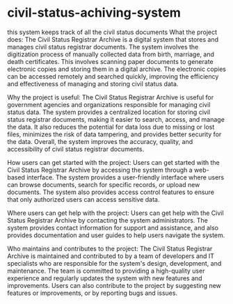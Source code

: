 # civil-status-achiving-system
this system keeps track of all the civil status documents
What the project does:
The Civil Status Registrar Archive is a digital system that stores and manages civil status registrar documents. The system involves the digitization process of manually collected data from birth, marriage, and death certificates. This involves scanning paper documents to generate electronic copies and storing them in a digital archive. The electronic copies can be accessed remotely and searched quickly, improving the efficiency and effectiveness of managing and storing civil status data.

Why the project is useful:
The Civil Status Registrar Archive is useful for government agencies and organizations responsible for managing civil status data. The system provides a centralized location for storing civil status registrar documents, making it easier to search, access, and manage the data. It also reduces the potential for data loss due to missing or lost files, minimizes the risk of data tampering, and provides better security for the data. Overall, the system improves the accuracy, quality, and accessibility of civil status registrar documents.

How users can get started with the project:
Users can get started with the Civil Status Registrar Archive by accessing the system through a web-based interface. The system provides a user-friendly interface where users can browse documents, search for specific records, or upload new documents. The system also provides access control features to ensure that only authorized users can access sensitive data.


Where users can get help with the project:
Users can get help with the Civil Status Registrar Archive by contacting the system administrators. The system provides contact information for support and assistance, and also provides documentation and user guides to help users navigate the system.

Who maintains and contributes to the project:
The Civil Status Registrar Archive is maintained and contributed to by a team of developers and IT specialists who are responsible for the system's design, development, and maintenance. The team is committed to providing a high-quality user experience and regularly updates the system with new features and improvements. Users can also contribute to the project by suggesting new features or improvements, or by reporting bugs and issues.
